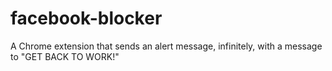 # facebook-blocker
A Chrome extension that sends an alert message, infinitely, with a message to "GET BACK TO WORK!" 
